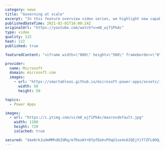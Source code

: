 ```yaml
---
category: news
title: "Governing at scale"
excerpt: "In this feature overview video series, we highlight new capabilities included in the latest update to Microsoft Power Apps.  Microsoft's Power Platform is a rich ecosystem of more than three hundred Microsoft and non-Microsoft connectors that can be leveraged by apps and flows. We are proud to introduce"
publishedDateTime: 2021-02-01T16:00:24Z
originalUrl: "https://youtube.com/watch?v=m8_wjf1PkAc"
type: video
quality: 122
heat: 122
published: true

featuredContent: "<iframe width=\"800\" height=\"500\" frameborder=\"0\" src=\"https://www.youtube.com/embed/m8_wjf1PkAc\" allow=\"accelerometer; autoplay; encrypted-media; gyroscope; picture-in-picture\" allowfullscreen></iframe>"

provider:
  name: Microsoft
  domain: microsoft.com
  images:
    - url: "https://smartableai.github.io/microsoft-power-apps/assets/images/organizations/microsoft.com-50x50.jpg"
      width: 50
      height: 50

topics:
  - Power Apps

images:
  - url: "https://i.ytimg.com/vi/m8_wjf1PkAc/maxresdefault.jpg"
    width: 1280
    height: 720
    isCached: true

secured: "dae8rkJuUmMMhd6ZdRq/m7ReoAY+DfpfDahvPOqU1se4x6IQEjYif7ZFL0OQ/3jNxRrGGxGlkwPbtGGPjicUKTrw/7mLQGnEefRT7ozG9si5Yh4L/C/Iwvoxw8WfQWevoZ/DIIjdvR6dKR/RbxqwDboidosdbpsgDKoWfuWto/Wx+FLhMFKt4CkW4h+bSkN/HVENUApitsS9NN2qgkGFBv50EyA4fzbCbQKFKV6rqmTCDjKrYzyHfFYTymjPJlRukwRZwmusYj+ISE9rTTewqYdUnlrc2rjRrNEkNwShrqVqbUvYW5YZtsHSayzD9O8xfMaM+qXUy+riVuhUIr1Hv8SJFLdjB6MhBuvG3RUp9N0FQ0IkHvrn7HfjW4MfZuwdSKkrh69RIjnrwjcyW/RcIU84YfNchHINfAi9tsdg1fc=;/TR5QzdQtkBymtH4deZZlQ=="
---
```


